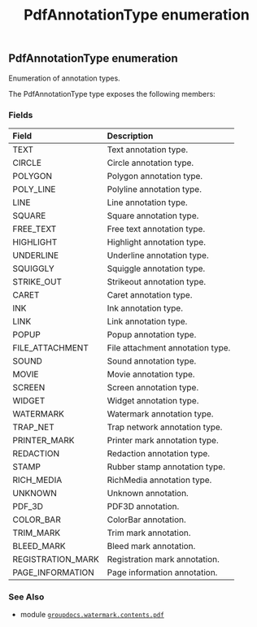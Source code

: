 ﻿---
title: PdfAnnotationType enumeration
second_title: GroupDocs.Watermark for Python via .NET API References
description: 
type: docs
url: /python-net/groupdocs.watermark.contents.pdf/pdfannotationtype/
is_root: false
weight: 220
---

## PdfAnnotationType enumeration

Enumeration of annotation types.



The PdfAnnotationType type exposes the following members:

### Fields
| Field | Description |
| :- | :- |
| TEXT | Text annotation type. |
| CIRCLE | Circle annotation type. |
| POLYGON | Polygon annotation type. |
| POLY_LINE | Polyline annotation type. |
| LINE | Line annotation type. |
| SQUARE | Square annotation type. |
| FREE_TEXT | Free text annotation type. |
| HIGHLIGHT | Highlight annotation type. |
| UNDERLINE | Underline annotation type. |
| SQUIGGLY | Squiggle annotation type. |
| STRIKE_OUT | Strikeout annotation type. |
| CARET | Caret annotation type. |
| INK | Ink annotation type. |
| LINK | Link annotation type. |
| POPUP | Popup annotation type. |
| FILE_ATTACHMENT | File attachment annotation type. |
| SOUND | Sound annotation type. |
| MOVIE | Movie annotation type. |
| SCREEN | Screen annotation type. |
| WIDGET | Widget annotation type. |
| WATERMARK | Watermark annotation type. |
| TRAP_NET | Trap network annotation type. |
| PRINTER_MARK | Printer mark annotation type. |
| REDACTION | Redaction annotation type. |
| STAMP | Rubber stamp annotation type. |
| RICH_MEDIA | RichMedia annotation type. |
| UNKNOWN | Unknown annotation. |
| PDF_3D | PDF3D annotation. |
| COLOR_BAR | ColorBar annotation. |
| TRIM_MARK | Trim mark annotation. |
| BLEED_MARK | Bleed mark annotation. |
| REGISTRATION_MARK | Registration mark annotation. |
| PAGE_INFORMATION | Page information annotation. |



### See Also
* module [`groupdocs.watermark.contents.pdf`](..)
